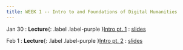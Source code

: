 ```yaml
---
title: WEEK 1 -- Intro to and Foundations of Digital Humanities
---
```

Jan 30
: **Lecture**{: .label .label-purple }[Intro pt. 1](#)
  : [slides](https://registrar.princeton.edu/course-offerings/course-details?term=1244&courseid=013536)

Feb 1
: **Lecture**{: .label .label-purple }[Intro pt. 2](#)
  : [slides](#)